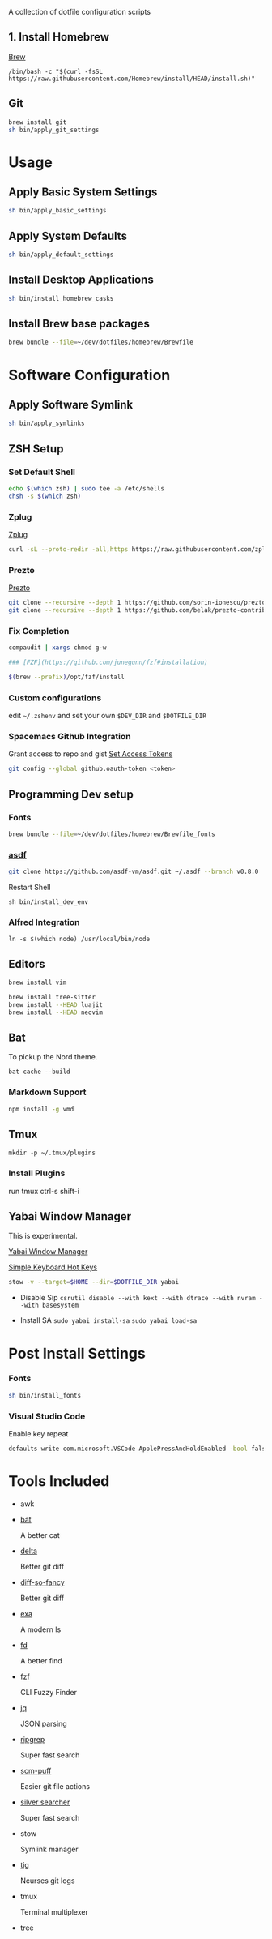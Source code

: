 A collection of dotfile configuration scripts

## 1. Install Homebrew

[Brew](http://brew.sh/)

```
/bin/bash -c "$(curl -fsSL https://raw.githubusercontent.com/Homebrew/install/HEAD/install.sh)"
```

## Git

```bash
brew install git
sh bin/apply_git_settings
```

# Usage

## Apply Basic System Settings

```bash
sh bin/apply_basic_settings
```

## Apply System Defaults

```bash
sh bin/apply_default_settings
```

## Install Desktop Applications

```bash
sh bin/install_homebrew_casks
```

## Install Brew base packages

```bash
brew bundle --file=~/dev/dotfiles/homebrew/Brewfile
```

# Software Configuration

## Apply Software Symlink

```bash
sh bin/apply_symlinks
```

## ZSH Setup

### Set Default Shell

```bash
echo $(which zsh) | sudo tee -a /etc/shells
chsh -s $(which zsh)
```

### Zplug

[Zplug](https://github.com/zplug/zplug)

```bash
curl -sL --proto-redir -all,https https://raw.githubusercontent.com/zplug/installer/master/installer.zsh | zsh
```

### Prezto

[Prezto](https://github.com/sorin-ionescu/prezto.git)

```bash
git clone --recursive --depth 1 https://github.com/sorin-ionescu/prezto.git "${ZDOTDIR:-$HOME}/.zprezto"
git clone --recursive --depth 1 https://github.com/belak/prezto-contrib  "${ZDOTDIR:-$HOME}/.zprezto/contrib"
```

### Fix Completion
```bash
compaudit | xargs chmod g-w

### [FZF](https://github.com/junegunn/fzf#installation)

$(brew --prefix)/opt/fzf/install
```

### Custom configurations

edit `~/.zshenv` and set your own `$DEV_DIR` and `$DOTFILE_DIR`

### Spacemacs Github Integration

Grant access to repo and gist [Set Access
Tokens](https://github.com/settings/tokens)

```bash
git config --global github.oauth-token <token>
```

## Programming Dev setup

### Fonts

```bash
brew bundle --file=~/dev/dotfiles/homebrew/Brewfile_fonts
```

### [asdf](https://github.com/asdf-vm/asdf)

```bash
git clone https://github.com/asdf-vm/asdf.git ~/.asdf --branch v0.8.0
```

Restart Shell

``` shell
sh bin/install_dev_env
```

### Alfred Integration

``` shell
ln -s $(which node) /usr/local/bin/node
```

## Editors

```bash
brew install vim

brew install tree-sitter
brew install --HEAD luajit
brew install --HEAD neovim
```

## Bat

To pickup the Nord theme.

```shell
bat cache --build
```

### Markdown Support

```bash
npm install -g vmd
```

## Tmux

    mkdir -p ~/.tmux/plugins

### Install Plugins

run tmux ctrl-s shift-i

## Yabai Window Manager

This is experimental.

[Yabai Window Manager](https://github.com/koekeishiya/yabai)

[Simple Keyboard Hot Keys](https://github.com/koekeishiya/skhd)

```bash
stow -v --target=$HOME --dir=$DOTFILE_DIR yabai
```

* Disable Sip
`csrutil disable --with kext --with dtrace --with nvram --with basesystem`

* Install SA
`sudo yabai install-sa`
`sudo yabai load-sa`

# Post Install Settings

### Fonts

```bash
sh bin/install_fonts
```

### Visual Studio Code

Enable key repeat

```bash
defaults write com.microsoft.VSCode ApplePressAndHoldEnabled -bool false
```

# Tools Included

- awk
- [bat](https://github.com/sharkdp/bat)

  A better cat

- [delta](https://github.com/dandavison/delta)

  Better git diff

- [diff-so-fancy](https://github.com/so-fancy/diff-so-fancy)

  Better git diff

- [exa](https://github.com/ogham/exa)

  A modern ls

- [fd](https://github.com/sharkdp/fd)

  A better find

- [fzf](https://github.com/junegunn/fzf)

  CLI Fuzzy Finder

- [jq](https://github.com/stedolan/jq)

  JSON parsing

- [ripgrep](https://github.com/BurntSushi/ripgrep)

  Super fast search

- [scm-puff](https://github.com/mroth/scmpuff)

  Easier git file actions

- [silver searcher](https://github.com/ggreer/the_silver_searcher)

  Super fast search

- stow

  Symlink manager

- [tig](https://github.com/jonas/tig)

  Ncurses git logs

- tmux

  Terminal multiplexer

- tree
